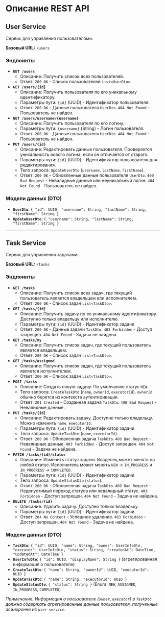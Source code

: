 # Описание REST API

## User Service

Сервис для управления пользователями.

**Базовый URL:** `/users`

### Эндпоинты

*   **`GET /users`**
    *   Описание: Получить список всех пользователей.
    *   Ответ: `200 OK` - Список пользователей `List<UserDto>`.
*   **`GET /users/{id}`**
    *   Описание: Получить пользователя по его уникальному идентификатору.
    *   Параметры пути: `{id}` (UUID) - Идентификатор пользователя.
    *   Ответ: `200 OK` - Данные пользователя `UserDto`. `404 Not Found` - Пользователь не найден.
*   **`GET /users/username/{username}`**
    *   Описание: Получить пользователя по его логину.
    *   Параметры пути: `{username}` (String) - Логин пользователя.
    *   Ответ: `200 OK` - Данные пользователя `UserDto`. `404 Not Found` - Пользователь не найден.
*   **`PUT /users/{id}`**
    *   Описание: Редактировать данные пользователя. Проверяется уникальность нового логина, если он отличается от старого.
    *   Параметры пути: `{id}` (UUID) - Идентификатор пользователя для редактирования.
    *   Тело запроса: `UpdateUserDto` (`username`, `lastName`, `firstName`).
    *   Ответ: `200 OK` - Обновленные данные пользователя `UserDto`. `400 Bad Request` - Невалидные данные или неуникальный логин. `404 Not Found` - Пользователь не найден.

### Модели данных (DTO)

*   **`UserDto`**: `{ "id": UUID, "username": String, "lastName": String, "firstName": String }`
*   **`UpdateUserDto`**: `{ "username": String, "lastName": String, "firstName": String }`

---

## Task Service

Сервис для управления задачами.

**Базовый URL:** `/tasks`

### Эндпоинты

*   **`GET /tasks`**
    *   Описание: Получить список всех задач, где текущий пользователь является владельцем или исполнителем.
    *   Ответ: `200 OK` - Список задач `List<TaskDto>`.
*   **`GET /tasks/{id}`**
    *   Описание: Получить задачу по ее уникальному идентификатору. Доступно только владельцу или исполнителю.
    *   Параметры пути: `{id}` (UUID) - Идентификатор задачи.
    *   Ответ: `200 OK` - Данные задачи `TaskDto`. `403 Forbidden` - Доступ запрещен. `404 Not Found` - Задача не найдена.
*   **`GET /tasks/my`**
    *   Описание: Получить список задач, где текущий пользователь является владельцем.
    *   Ответ: `200 OK` - Список задач `List<TaskDto>`.
*   **`GET /tasks/assigned`**
    *   Описание: Получить список задач, где текущий пользователь является исполнителем.
    *   Ответ: `200 OK` - Список задач `List<TaskDto>`.
*   **`POST /tasks`**
    *   Описание: Создать новую задачу. По умолчанию статус `NEW`.
    *   Тело запроса: `CreateTaskDto` (`name`, `ownerId`, `executorId`). `ownerId` обычно берется из контекста аутентификации.
    *   Ответ: `201 Created` - Созданная задача `TaskDto`. `400 Bad Request` - Невалидные данные.
*   **`PUT /tasks/{id}`**
    *   Описание: Редактировать задачу. Доступно только владельцу. Можно изменить `name`, `executorId`.
    *   Параметры пути: `{id}` (UUID) - Идентификатор задачи.
    *   Тело запроса: `UpdateTaskDto` (`name`, `executorId`).
    *   Ответ: `200 OK` - Обновленная задача `TaskDto`. `400 Bad Request` - Невалидные данные. `403 Forbidden` - Доступ запрещен. `404 Not Found` - Задача не найдена.
*   **`PATCH /tasks/{id}/status`**
    *   Описание: Изменить статус задачи. Владелец может менять на любой статус. Исполнитель может менять `NEW` -> `IN_PROGRESS` и `IN_PROGRESS` -> `COMPLETED`.
    *   Параметры пути: `{id}` (UUID) - Идентификатор задачи.
    *   Тело запроса: `UpdateStatusDto` (`status`).
    *   Ответ: `200 OK` - Обновленная задача `TaskDto`. `400 Bad Request` - Недопустимый переход статуса или невалидный статус. `403 Forbidden` - Доступ запрещен. `404 Not Found` - Задача не найдена.
*   **`DELETE /tasks/{id}`**
    *   Описание: Удалить задачу. Доступно только владельцу.
    *   Параметры пути: `{id}` (UUID) - Идентификатор задачи.
    *   Ответ: `204 No Content` - Успешное удаление. `403 Forbidden` - Доступ запрещен. `404 Not Found` - Задача не найдена.

### Модели данных (DTO)

*   **`TaskDto`**: `{ "id": UUID, "name": String, "owner": UserInfoDto, "executor": UserInfoDto, "status": String, "createdAt": DateTime, "updatedAt": DateTime }`
*   **`UserInfoDto`**: `{ "id": UUID, "displayName": String }` (агрегированная информация о пользователе)
*   **`CreateTaskDto`**: `{ "name": String, "ownerId": UUID, "executorId": UUID }`
*   **`UpdateTaskDto`**: `{ "name": String, "executorId": UUID }`
*   **`UpdateStatusDto`**: `{ "status": String }` (Enum: `NEW`, `ASSIGNED`, `IN_PROGRESS`, `COMPLETED`)

*Примечание: Информация о пользователе (`owner`, `executor`) в `TaskDto` должна содержать агрегированные данные пользователя, полученные асинхронно из `user-service`.* 